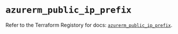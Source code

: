 # `azurerm_public_ip_prefix`

Refer to the Terraform Registory for docs: [`azurerm_public_ip_prefix`](https://www.terraform.io/docs/providers/azurerm/r/public_ip_prefix).
